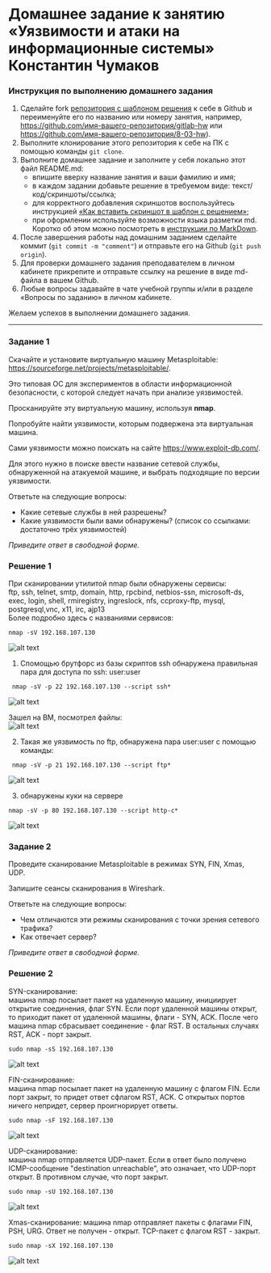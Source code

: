 # Домашнее задание к занятию «Уязвимости и атаки на информационные системы» Константин Чумаков

### Инструкция по выполнению домашнего задания

1. Сделайте fork [репозитория c шаблоном решения](https://github.com/netology-code/sys-pattern-homework) к себе в Github и переименуйте его по названию или номеру занятия, например, https://github.com/имя-вашего-репозитория/gitlab-hw или https://github.com/имя-вашего-репозитория/8-03-hw).
2. Выполните клонирование этого репозитория к себе на ПК с помощью команды `git clone`.
3. Выполните домашнее задание и заполните у себя локально этот файл README.md:
   - впишите вверху название занятия и ваши фамилию и имя;
   - в каждом задании добавьте решение в требуемом виде: текст/код/скриншоты/ссылка;
   - для корректного добавления скриншотов воспользуйтесь инструкцией [«Как вставить скриншот в шаблон с решением»](https://github.com/netology-code/sys-pattern-homework/blob/main/screen-instruction.md);
   - при оформлении используйте возможности языка разметки md. Коротко об этом можно посмотреть в [инструкции по MarkDown](https://github.com/netology-code/sys-pattern-homework/blob/main/md-instruction.md).
4. После завершения работы над домашним заданием сделайте коммит (`git commit -m "comment"`) и отправьте его на Github (`git push origin`).
5. Для проверки домашнего задания преподавателем в личном кабинете прикрепите и отправьте ссылку на решение в виде md-файла в вашем Github.
6. Любые вопросы задавайте в чате учебной группы и/или в разделе «Вопросы по заданию» в личном кабинете.

Желаем успехов в выполнении домашнего задания.

------

### Задание 1

Скачайте и установите виртуальную машину Metasploitable: https://sourceforge.net/projects/metasploitable/.

Это типовая ОС для экспериментов в области информационной безопасности, с которой следует начать при анализе уязвимостей.

Просканируйте эту виртуальную машину, используя **nmap**.

Попробуйте найти уязвимости, которым подвержена эта виртуальная машина.

Сами уязвимости можно поискать на сайте https://www.exploit-db.com/.

Для этого нужно в поиске ввести название сетевой службы, обнаруженной на атакуемой машине, и выбрать подходящие по версии уязвимости.

Ответьте на следующие вопросы:

- Какие сетевые службы в ней разрешены?
- Какие уязвимости были вами обнаружены? (список со ссылками: достаточно трёх уязвимостей)
  
*Приведите ответ в свободной форме.*     

### Решение 1   
При сканировании утилитой nmap были обнаружены сервисы:   
ftp, ssh, telnet, smtp, domain, http, rpcbind, netbios-ssn, microsoft-ds, exec, login, shell, rmiregistry, ingreslock, nfs, ccproxy-ftp, mysql, postgresql,vnc, x11, irc, ajp13   
Более подробно здесь с названиями сервисов:   
```
nmap -sV 192.168.107.130
```

![alt text](https://github.com/BudyGun/uyazvimost-pc/blob/main/images/sec3.png)

1) Спомощью брутфорс из базы скриптов ssh обнаружена правильная пара для доступа по ssh:  user:user      
```
 nmap -sV -p 22 192.168.107.130 --script ssh*     
```
![alt text](https://github.com/BudyGun/uyazvimost-pc/blob/main/images/sec10.png)   

Зашел на ВМ, посмотрел файлы:   
![alt text](https://github.com/BudyGun/uyazvimost-pc/blob/main/images/sec11.png)    

2) Такая же уязвимость по ftp, обнаружена пара user:user с помощью команды:   
```
 nmap -sV -p 21 192.168.107.130 --script ftp*     
```
![alt text](https://github.com/BudyGun/uyazvimost-pc/blob/main/images/sec12.png)    

3) обнаружены куки на сервере
```
nmap -sV -p 80 192.168.107.130 --script http-c*
```
![alt text](https://github.com/BudyGun/uyazvimost-pc/blob/main/images/sec30.png)   

### Задание 2

Проведите сканирование Metasploitable в режимах SYN, FIN, Xmas, UDP.

Запишите сеансы сканирования в Wireshark.

Ответьте на следующие вопросы:

- Чем отличаются эти режимы сканирования с точки зрения сетевого трафика?
- Как отвечает сервер?

*Приведите ответ в свободной форме.*

### Решение 2    

SYN-сканирование:   
машина nmap посылает пакет на удаленную машину, инициирует открытие соединения, флаг SYN. Если порт удаленной машины открыт, то приходит пакет от удаленной машины, флаги - SYN, ACK. После чего машина nmap сбрасывает соединение - флаг RST. В остальных случаях RST, ACK - порт закрыт.

```
sudo nmap -sS 192.168.107.130
```
![alt text](https://github.com/BudyGun/uyazvimost-pc/blob/main/images/sec200.png)  

FIN-сканирование:   
машина nmap посылает пакет на удаленную машину с флагом FIN. Если порт закрыт, то придет ответ сфлагом RST, ACK. С открытых портов ничего непридет, сервер проигнорирует ответы.
```
sudo nmap -sF 192.168.107.130
```
![alt text](https://github.com/BudyGun/uyazvimost-pc/blob/main/images/sec201.png)  

UDP-сканирование:   
машина nmap отправляется UDP-пакет. Если в ответ было получено ICMP-сообщение "destination unreachable", это означает, что UDP-порт открыт. В противном случае, что порт закрыт.
```
sudo nmap -sU 192.168.107.130
```
![alt text](https://github.com/BudyGun/uyazvimost-pc/blob/main/images/sec204.png)  

Xmas-сканирование:
машина nmap отправляет пакеты с флагами FIN, PSH, URG. Ответ не получен - открыт. TCP-пакет с флагом RST - закрыт.
```
sudo nmap -sX 192.168.107.130
```
![alt text](https://github.com/BudyGun/uyazvimost-pc/blob/main/images/sec205.png)  




